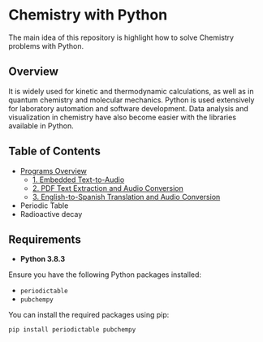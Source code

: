 # Chemistry with Python

The main idea of this repository is highlight how to solve Chemistry problems with Python.

## Overview

It is widely used for kinetic and thermodynamic calculations, as well as in quantum chemistry and molecular mechanics. Python is used extensively for laboratory automation and software development. Data analysis and visualization in chemistry have also become easier with the libraries available in Python.

## Table of Contents

- [Programs Overview](#programs-overview)
  - [1. Embedded Text-to-Audio](#1-embedded-text-to-audio)
  - [2. PDF Text Extraction and Audio Conversion](#2-pdf-text-extraction-and-audio-conversion)
  - [3. English-to-Spanish Translation and Audio Conversion](#3-english-to-spanish-translation-and-audio-conversion)
- Periodic Table
- Radioactive decay


## Requirements

* **Python 3.8.3**
  
Ensure you have the following Python packages installed:

- `periodictable` 
- `pubchempy` 

You can install the required packages using pip:

```bash
pip install periodictable pubchempy
```
